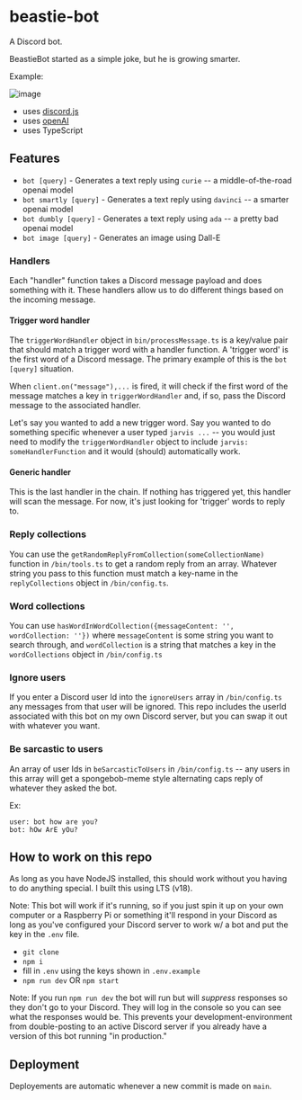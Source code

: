 # beastie-bot

A Discord bot.

BeastieBot started as a simple joke, but he is growing smarter.

Example:

![image](https://user-images.githubusercontent.com/4060878/218017190-af2bf800-5a42-415b-9d9b-cc36e420478b.png)

- uses [discord.js](https://discordjs.guide/)
- uses [openAI](https://openai.com/api/)
- uses TypeScript

## Features

- `bot [query]` - Generates a text reply using `curie` -- a middle-of-the-road openai model
- `bot smartly [query]` - Generates a text reply using `davinci` -- a smarter openai model
- `bot dumbly [query]` - Generates a text reply using `ada` -- a pretty bad openai model
- `bot image [query]` - Generates an image using Dall-E

### Handlers

Each "handler" function takes a Discord message payload and does something with it. These handlers allow us to do different things based on the incoming message.

#### Trigger word handler

The `triggerWordHandler` object in `bin/processMessage.ts` is a key/value pair that should match a trigger word with a handler function. A 'trigger word' is the first word of a Discord message. The primary example of this is the `bot [query]` situation.

When `client.on("message"),...` is fired, it will check if the first word of the message matches a key in `triggerWordHandler` and, if so, pass the Discord message to the associated handler.

Let's say you wanted to add a new trigger word. Say you wanted to do something specific whenever a user typed `jarvis ...` -- you would just need to modify the `triggerWordHandler` object to include `jarvis: someHandlerFunction` and it would (should) automatically work.

#### Generic handler

This is the last handler in the chain. If nothing has triggered yet, this handler will scan the message. For now, it's just looking for 'trigger' words to reply to.

### Reply collections

You can use the `getRandomReplyFromCollection(someCollectionName)` function in `/bin/tools.ts` to get a random reply from an array. Whatever string you pass to this function must match a key-name in the `replyCollections` object in `/bin/config.ts`.

### Word collections

You can use `hasWordInWordCollection({messageContent: '', wordCollection: ''})` where `messageContent` is some string you want to search through, and `wordCollection` is a string that matches a key in the `wordCollections` object in `/bin/config.ts`

### Ignore users

If you enter a Discord user Id into the `ignoreUsers` array in `/bin/config.ts` any messages from that user will be ignored. This repo includes the userId associated with this bot on my own Discord server, but you can swap it out with whatever you want.

### Be sarcastic to users

An array of user Ids in `beSarcasticToUsers` in `/bin/config.ts` -- any users in this array will get a spongebob-meme style alternating caps reply of whatever they asked the bot.

Ex:

```
user: bot how are you?
bot: hOw ArE yOu?
```

## How to work on this repo

As long as you have NodeJS installed, this should work without you having to do anything special. I built this using LTS (v18).

Note: This bot will work if it's running, so if you just spin it up on your own computer or a Raspberry Pi or something it'll respond in your Discord as long as you've configured your Discord server to work w/ a bot and put the key in the `.env` file.

- `git clone`
- `npm i`
- fill in `.env` using the keys shown in `.env.example`
- `npm run dev` OR `npm start`


Note: If you run `npm run dev` the bot will run but will _suppress_ responses so they don't go to your Discord. They will log in the console so you can see what the responses would be. This prevents your development-environment from double-posting to an active Discord server if you already have a version of this bot running "in production."

## Deployment

Deployements are automatic whenever a new commit is made on `main`.

